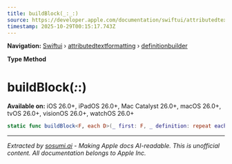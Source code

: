```yaml
---
title: buildBlock(_:_:)
source: https://developer.apple.com/documentation/swiftui/attributedtextformatting/definitionbuilder/buildblock(_:_:)
timestamp: 2025-10-29T00:15:17.743Z
---
```


**Navigation:** [Swiftui](/documentation/swiftui) › [attributedtextformatting](/documentation/swiftui/attributedtextformatting) › [definitionbuilder](/documentation/swiftui/attributedtextformatting/definitionbuilder)

**Type Method**

# buildBlock(_:_:)

**Available on:** iOS 26.0+, iPadOS 26.0+, Mac Catalyst 26.0+, macOS 26.0+, tvOS 26.0+, visionOS 26.0+, watchOS 26.0+

```swift
static func buildBlock<F, each D>(_ first: F, _ definition: repeat each D) -> AttributedTextFormatting.TupleDefinition<F.Scope, F, repeat each D> where F : AttributedTextFormattingDefinition, repeat each D : AttributedTextFormattingDefinition
```

---

*Extracted by [sosumi.ai](https://sosumi.ai) - Making Apple docs AI-readable.*
*This is unofficial content. All documentation belongs to Apple Inc.*
